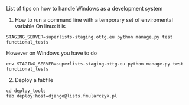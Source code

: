 List of tips on how to handle Windows as a development system

1. How to run a command line with a temporary set of enviromental variable
On linux it is
```
STAGING_SERVER=superlists-staging.ottg.eu python manage.py test functional_tests
```
However on Windows you have to do
```
env STAGING_SERVER=superlists-staging.ottg.eu python manage.py test functional_tests
```


2. Deploy a fabfile
```
cd deploy_tools
fab deploy:host=django@lists.fmularczyk.pl
```